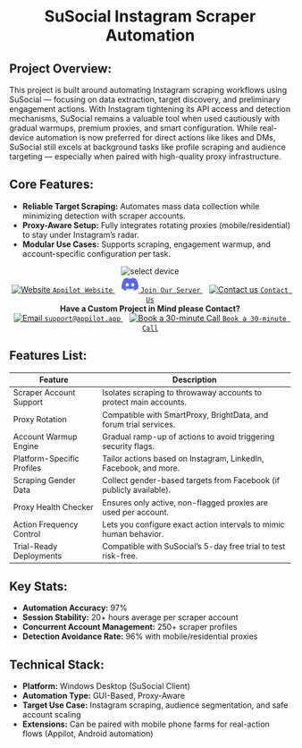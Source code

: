 <h1 align="center">SuSocial Instagram Scraper Automation</h1>

## Project Overview:

This project is built around automating Instagram scraping workflows using SuSocial — focusing on data extraction, target discovery, and preliminary engagement actions. With Instagram tightening its API access and detection mechanisms, SuSocial remains a valuable tool when used cautiously with gradual warmups, premium proxies, and smart configuration. While real-device automation is now preferred for direct actions like likes and DMs, SuSocial still excels at background tasks like profile scraping and audience targeting — especially when paired with high-quality proxy infrastructure.


## Core Features:
- **Reliable Target Scraping:** Automates mass data collection while minimizing detection with scraper accounts.
- **Proxy-Aware Setup:** Fully integrates rotating proxies (mobile/residential) to stay under Instagram’s radar.
- **Modular Use Cases:** Supports scraping, engagement warmup, and account-specific configuration per task.

<div align="center">
  <img
    src="https://github.com/user-attachments/assets/d200549d-7613-446f-a43b-19a4117ca360"
    alt="select device"
    width="600px"
  />
</div>


<div align="center">
  <a href="https://appilot.app/">
    <img
      alt="Website"
      width="25px"
      src="https://github.com/user-attachments/assets/8e5f3af3-b098-4c1d-980d-df9aebc680d0"
    />
    <code>Appilot Website</code>
  </a>
  &nbsp;&nbsp;
  <a href="https://discord.gg/3CZ5muJdF2">
    <img
      alt="Join Our Server"
      width="30px"
      src="https://github.com/Zeeshanahmad4/RealEstateMate-WhatsApp-Group-Management-Bot/blob/main/discord-icon-svgrepo-com.svg"
    />
    <code>Join Our Server</code>
  </a>
  &nbsp;&nbsp;
  <a href="https://t.me/devpilot1">
    <img
      alt="Contact us"
      width="30px"
      src="https://edent.github.io/SuperTinyIcons/images/svg/telegram.svg"
    />
    <code>Contact Us</code>
  </a>
</div>

<div align="center">
<strong> Have a Custom Project in Mind please Contact?</strong>

<div align="center">
  <a href="mailto:support@appilot.app">
  <img
    alt="Email"
    width="30px"
    src="https://github.com/user-attachments/assets/91c8d428-32b7-4be0-91fa-2e42c902b5b8"
  />
  <code>support@appilot.app</code>
</a>
  &nbsp;&nbsp;
  <a href="https://cal.com/app-pilot-m8i8oo/30min">
  <img
    alt="Book a 30-minute Call"
    width="30px"
    src="https://github.com/user-attachments/assets/cd3e5c7b-3e4e-4bb3-b242-bcc20ee78f13"
  />
  <code>Book a 30-minute Call</code>
</a>
<span>

<div align="left">

## Features List:
| Feature                    | Description                                                         |
| -------------------------- | ------------------------------------------------------------------- |
| Scraper Account Support    | Isolates scraping to throwaway accounts to protect main accounts.   |
| Proxy Rotation             | Compatible with SmartProxy, BrightData, and forum trial services.   |
| Account Warmup Engine      | Gradual ramp-up of actions to avoid triggering security flags.      |
| Platform-Specific Profiles | Tailor actions based on Instagram, LinkedIn, Facebook, and more.    |
| Scraping Gender Data       | Collect gender-based targets from Facebook (if publicly available). |
| Proxy Health Checker       | Ensures only active, non-flagged proxies are used per account.      |
| Action Frequency Control   | Lets you configure exact action intervals to mimic human behavior.  |
| Trial-Ready Deployments    | Compatible with SuSocial’s 5-day free trial to test risk-free.      |


## Key Stats:
- **Automation Accuracy:** 97%
- **Session Stability:** 20+ hours average per scraper account
- **Concurrent Account Management:** 250+ scraper profiles
- **Detection Avoidance Rate:** 96% with mobile/residential proxies

## Technical Stack:
- **Platform:** Windows Desktop (SuSocial Client)
- **Automation Type:** GUI-Based, Proxy-Aware
- **Target Use Case:** Instagram scraping, audience segmentation, and safe account scaling
- **Extensions:** Can be paired with mobile phone farms for real-action flows (Appilot, Android automation)
